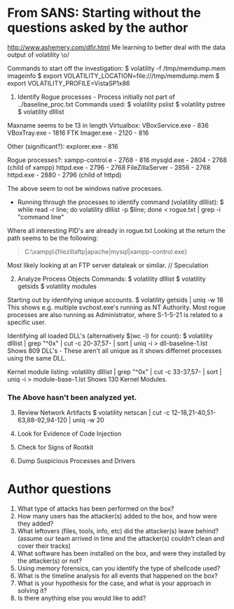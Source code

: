 # From SANS: Starting without the questions asked by the author 
http://www.ashemery.com/dfir.html
Me learning to better deal with the data output of volatility \o/

Commands to start off the investigation:
$ volatility -f /tmp/memdump.mem imageinfo
$ export VOLATILITY_LOCATION=file:///tmp/memdump.mem
$ export VOLATILITY_PROFILE=VistaSP1x86

1. Identify Rogue processes - Process initially not part of ../baseline\_proc.txt
Commands used: 
$ volatility pslist
$ volatility pstree
$ volatility dlllist

Maxname seems to be 13 in length
Virtualbox: 
VBoxService.exe - 836
VBoxTray.exe	- 1816
FTK Imager.exe  - 2120  - 816

Other (significant?):
explorer.exe 	- 816

Rogue processes?:
xampp-control.e - 2768 	- 816
mysqld.exe 		- 2804  - 2768 (child of xampp)
httpd.exe 		- 2796 	- 2768
FileZillaServer - 2856	- 2768
httpd.exe 		- 2880 	- 2796 (child of httpd)

The above seem to not be windows native processes.

* Running through the processes to identify command (volatility dlllist):
$ while read -r line; do volatility dlllist -p $line; done < rogue.txt | grep -i "command line"

Where all interesting PID's are already in rogue.txt
Looking at the return the path seems to be the following:
> C:\xampp\\\{filezillaftp|apache|mysql|xampp-control.exe\}

Most likely looking at an FTP server dataleak or similar. // Speculation

2. Analyze Process Objects
Commands:
$ volatility dlllist 
$ volatility getsids
$ volatility modules

Starting out by identifying unique accounts.
$ volatility getsids | uniq -w 18
This shows e.g. multiple svchost.exe's running as NT Authority. Most rogue processes are also running as Administrator, where S-1-5-21 is related to a specific user.

Identifying all loaded DLL's (alternatively $(wc -l) for count):
$ volatility dlllist | grep "^0x" | cut -c 20-37,57- | sort | uniq -i > dll-baseline-1.lst
Shows 809 DLL's - These aren't all unique as it shows differnet processes using the same DLL.

Kernel module listing:
volatility dlllist | grep "^0x" | cut -c 33-37,57- | sort | uniq -i > module-base-1.lst
Shows 130 Kernel Modules.

### The Above hasn't been analyzed yet.
3. Review Network Artifacts
$ volatility netscan | cut -c 12-18,21-40,51-63,88-92,94-120 | uniq -w 20

4. Look for Evidence of Code Injection
5. Check for Signs of Rootkit
6. Dump Suspicious Processes and Drivers

# Author questions
1. What type of attacks has been performed on the box?
2. How many users has the attacker(s) added to the box, and how were they added?
3. What leftovers (files, tools, info, etc) did the attacker(s) leave behind? (assume our team arrived in time and the attacker(s) couldn’t clean and cover their tracks)
4. What software has been installed on the box, and were they installed by the attacker(s) or not?
5. Using memory forensics, can you identify the type of shellcode used?
6. What is the timeline analysis for all events that happened on the box?
7. What is your hypothesis for the case, and what is your approach in solving it?
8. Is there anything else you would like to add?


